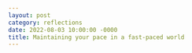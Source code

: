 ```yaml
---
layout: post
category: reflections
date: 2022-08-03 10:00:00 -0000
title: Maintaining your pace in a fast-paced world
---
```

